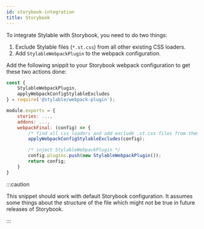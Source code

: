 ```yaml
---
id: storybook-integration
title: Storybook
---
```


To integrate Stylable with Storybook, you need to do two things:

1. Exclude Stylable files (`*.st.css`) from all other existing CSS loaders.
2. Add `StylableWebpackPlugin` to the webpack configuration.

Add the following snippit to your Storybook webpack configuration to get these two actions done:

```js
const {
    StylableWebpackPlugin,
    applyWebpackConfigStylableExcludes
} = require('@stylable/webpack-plugin');

module.exports = {
    stories: ...,
    addons: ...,
    webpackFinal: (config) => {
        /* find all css loaders and add exclude .st.css files from them */
        applyWebpackConfigStylableExcludes(config);

        /* inject StylableWebpackPlugin */
        config.plugins.push(new StylableWebpackPlugin());
        return config;
    }
}
```

:::caution

This snippet should work with default Storybook configuration. It assumes some things about the structure of the file which might not be true in future releases of Storybook.

:::
